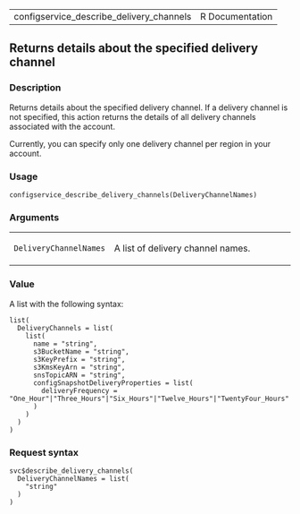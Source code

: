 <table style="width: 100%;">
<tbody>
<tr class="odd">
<td>configservice_describe_delivery_channels</td>
<td style="text-align: right;">R Documentation</td>
</tr>
</tbody>
</table>

## Returns details about the specified delivery channel

### Description

Returns details about the specified delivery channel. If a delivery
channel is not specified, this action returns the details of all
delivery channels associated with the account.

Currently, you can specify only one delivery channel per region in your
account.

### Usage

    configservice_describe_delivery_channels(DeliveryChannelNames)

### Arguments

<table>
<colgroup>
<col style="width: 35%" />
<col style="width: 65%" />
</colgroup>
<tbody>
<tr class="odd">
<td><code
id="configservice_describe_delivery_channels_:_DeliveryChannelNames">DeliveryChannelNames</code></td>
<td><p>A list of delivery channel names.</p></td>
</tr>
</tbody>
</table>

### Value

A list with the following syntax:

    list(
      DeliveryChannels = list(
        list(
          name = "string",
          s3BucketName = "string",
          s3KeyPrefix = "string",
          s3KmsKeyArn = "string",
          snsTopicARN = "string",
          configSnapshotDeliveryProperties = list(
            deliveryFrequency = "One_Hour"|"Three_Hours"|"Six_Hours"|"Twelve_Hours"|"TwentyFour_Hours"
          )
        )
      )
    )

### Request syntax

    svc$describe_delivery_channels(
      DeliveryChannelNames = list(
        "string"
      )
    )
